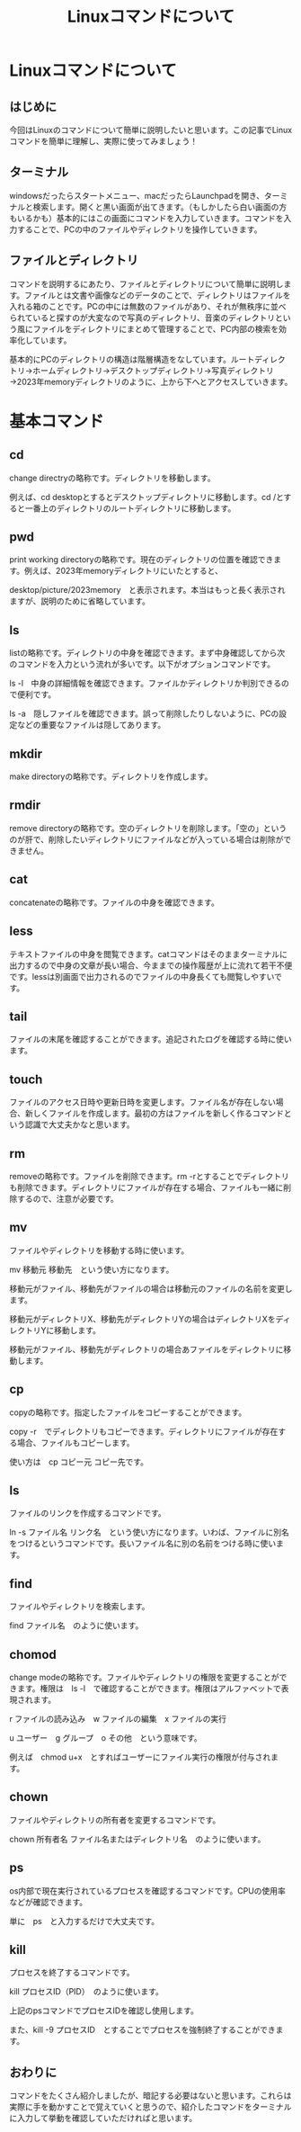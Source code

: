 ﻿---
title: Linuxコマンドについて
layout: ../../layouts/Layout.astro
---

# Linuxコマンドについて

## **はじめに**
今回はLinuxのコマンドについて簡単に説明したいと思います。この記事でLinuxコマンドを簡単に理解し、実際に使ってみましょう！ 
## **ターミナル**
windowsだったらスタートメニュー、macだったらLaunchpadを開き、ターミナルと検索します。開くと黒い画面が出てきます。（もしかしたら白い画面の方もいるかも）基本的にはこの画面にコマンドを入力していきます。コマンドを入力することで、PCの中のファイルやディレクトリを操作していきます。 
## **ファイルとディレクトリ**
コマンドを説明するにあたり、ファイルとディレクトリについて簡単に説明します。ファイルとは文書や画像などのデータのことで、ディレクトリはファイルを入れる箱のことです。PCの中には無数のファイルがあり、それが無秩序に並べられていると探すのが大変なので写真のディレクトリ、音楽のディレクトリという風にファイルをディレクトリにまとめて管理することで、PC内部の検索を効率化しています。 

基本的にPCのディレクトリの構造は階層構造をなしています。ルートディレクトリ→ホームディレクトリ→デスクトップディレクトリ→写真ディレクトリ→2023年memoryディレクトリのように、上から下へとアクセスしていきます。 


# **基本コマンド**
## **cd**
change directryの略称です。ディレクトリを移動します。

例えば、cd desktopとするとデスクトップディレクトリに移動します。cd /とすると一番上のディレクトリのルートディレクトリに移動します。 
## **pwd**
print working directoryの略称です。現在のディレクトリの位置を確認できます。例えば、2023年memoryディレクトリにいたとすると、 

desktop/picture/2023memory　と表示されます。本当はもっと長く表示されますが、説明のために省略しています。 
## **ls**
listの略称です。ディレクトリの中身を確認できます。まず中身確認してから次のコマンドを入力という流れが多いです。以下がオプションコマンドです。 

ls -l　中身の詳細情報を確認できます。ファイルかディレクトリか判別できるので便利です。 

ls -a　隠しファイルを確認できます。誤って削除したりしないように、PCの設定などの重要なファイルは隠してあります。 
## **mkdir**
make directoryの略称です。ディレクトリを作成します。
## **rmdir**
remove directoryの略称です。空のディレクトリを削除します。「空の」というのが肝で、削除したいディレクトリにファイルなどが入っている場合は削除ができません。 
## **cat**
concatenateの略称です。ファイルの中身を確認できます。
## **less**
テキストファイルの中身を閲覧できます。catコマンドはそのままターミナルに出力するので中身の文章が長い場合、今ままでの操作履歴が上に流れて若干不便です。lessは別画面で出力されるのでファイルの中身長くても閲覧しやすいです。 
## **tail**
ファイルの末尾を確認することができます。追記されたログを確認する時に使います。 
## **touch**
ファイルのアクセス日時や更新日時を変更します。ファイル名が存在しない場合、新しくファイルを作成します。最初の方はファイルを新しく作るコマンドという認識で大丈夫かなと思います。 
## **rm**
removeの略称です。ファイルを削除できます。rm -rとすることでディレクトリも削除できます。ディレクトリにファイルが存在する場合、ファイルも一緒に削除するので、注意が必要です。 
## **mv**
ファイルやディレクトリを移動する時に使います。

mv 移動元 移動先　という使い方になります。

移動元がファイル、移動先がファイルの場合は移動元のファイルの名前を変更します。 

移動元がディレクトリX、移動先がディレクトリYの場合はディレクトリXをディレクトリYに移動します。 

移動元がファイル、移動先がディレクトリの場合あファイルをディレクトリに移動します。 
## **cp**
copyの略称です。指定したファイルをコピーすることができます。

copy -r　でディレクトリもコピーできます。ディレクトリにファイルが存在する場合、ファイルもコピーします。 

使い方は　cp コピー元 コピー先です。
## **ls**
ファイルのリンクを作成するコマンドです。

ln -s ファイル名 リンク名　という使い方になります。いわば、ファイルに別名をつけるというコマンドです。長いファイル名に別の名前をつける時に使います。 
## **find**
ファイルやディレクトリを検索します。

find ファイル名　のように使います。
## **chomod**
change modeの略称です。ファイルやディレクトリの権限を変更することができます。権限は　ls -l　で確認することができます。権限はアルファベットで表現されます。 

r ファイルの読み込み　w ファイルの編集　x ファイルの実行

u ユーザー　g グループ　o その他　という意味です。

例えば　chmod u+x　とすればユーザーにファイル実行の権限が付与されます。
## **chown**
ファイルやディレクトリの所有者を変更するコマンドです。

chown 所有者名 ファイル名またはディレクトリ名　のように使います。
## **ps**
os内部で現在実行されているプロセスを確認するコマンドです。CPUの使用率などが確認できます。 

単に　ps　と入力するだけで大丈夫です。
## **kill**
プロセスを終了するコマンドです。

kill プロセスID（PID）　のように使います。

上記のpsコマンドでプロセスIDを確認し使用します。

また、kill -9 プロセスID　とすることでプロセスを強制終了することができます。 
## **おわりに**
コマンドをたくさん紹介しましたが、暗記する必要はないと思います。これらは実際に手を動かすことで覚えていくと思うので、紹介したコマンドをターミナルに入力して挙動を確認していただければと思います。 
